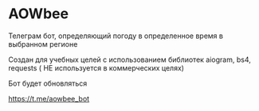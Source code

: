 # AOWbee 
Телеграм бот, определяющий погоду в определенное время в выбранном регионе

Создан для учебных целей с использованием библиотек aiogram, bs4, requests ( НЕ используется в коммерческих целях)

Бот будет обновляться

https://t.me/aowbee_bot
